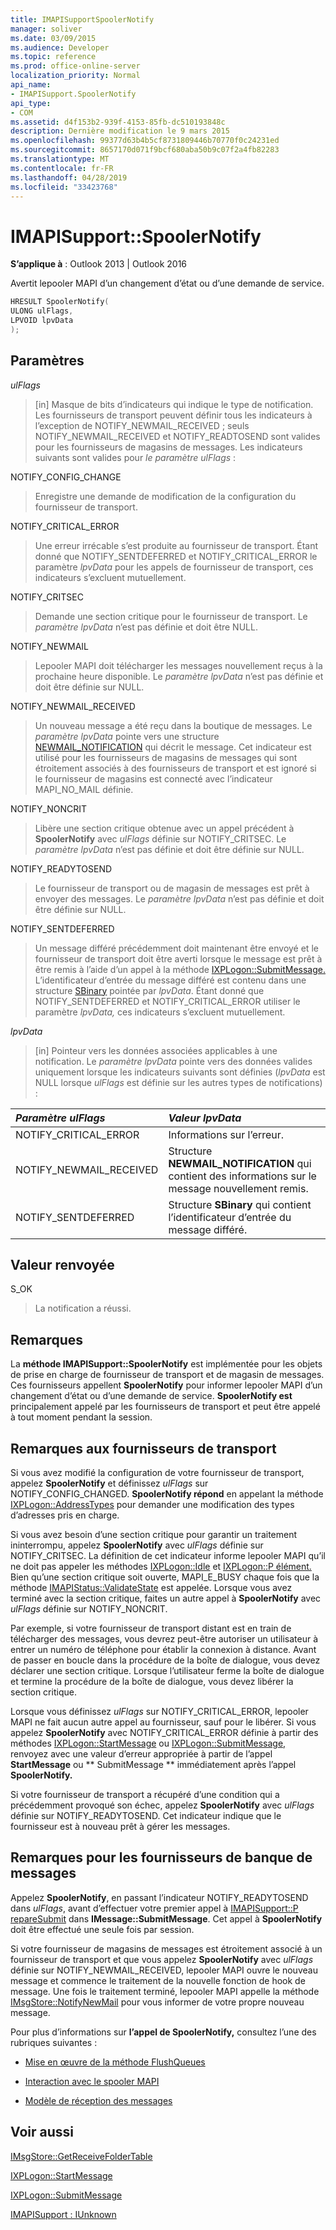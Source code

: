```yaml
---
title: IMAPISupportSpoolerNotify
manager: soliver
ms.date: 03/09/2015
ms.audience: Developer
ms.topic: reference
ms.prod: office-online-server
localization_priority: Normal
api_name:
- IMAPISupport.SpoolerNotify
api_type:
- COM
ms.assetid: d4f153b2-939f-4153-85fb-dc510193848c
description: Dernière modification le 9 mars 2015
ms.openlocfilehash: 99377d63b4b5cf8731809446b70770f0c24231ed
ms.sourcegitcommit: 8657170d071f9bcf680aba50b9c07f2a4fb82283
ms.translationtype: MT
ms.contentlocale: fr-FR
ms.lasthandoff: 04/28/2019
ms.locfileid: "33423768"
---
```

# <a name="imapisupportspoolernotify"></a>IMAPISupport::SpoolerNotify

  
  
**S’applique à** : Outlook 2013 | Outlook 2016 
  
Avertit lepooler MAPI d’un changement d’état ou d’une demande de service. 
  
```cpp
HRESULT SpoolerNotify(
ULONG ulFlags,
LPVOID lpvData
);
```

## <a name="parameters"></a>Paramètres

 _ulFlags_
  
> [in] Masque de bits d’indicateurs qui indique le type de notification. Les fournisseurs de transport peuvent définir tous les indicateurs à l’exception de NOTIFY_NEWMAIL_RECEIVED ; seuls NOTIFY_NEWMAIL_RECEIVED et NOTIFY_READTOSEND sont valides pour les fournisseurs de magasins de messages. Les indicateurs suivants sont valides pour  _le paramètre ulFlags_ : 
    
NOTIFY_CONFIG_CHANGE 
  
> Enregistre une demande de modification de la configuration du fournisseur de transport. 
    
NOTIFY_CRITICAL_ERROR 
  
> Une erreur irrécable s’est produite au fournisseur de transport. Étant donné que NOTIFY_SENTDEFERRED et NOTIFY_CRITICAL_ERROR le paramètre  _lpvData_ pour les appels de fournisseur de transport, ces indicateurs s’excluent mutuellement. 
    
NOTIFY_CRITSEC 
  
> Demande une section critique pour le fournisseur de transport. Le  _paramètre lpvData_ n’est pas définie et doit être NULL. 
    
NOTIFY_NEWMAIL 
  
> Lepooler MAPI doit télécharger les messages nouvellement reçus à la prochaine heure disponible. Le  _paramètre lpvData_ n’est pas définie et doit être définie sur NULL. 
    
NOTIFY_NEWMAIL_RECEIVED 
  
> Un nouveau message a été reçu dans la boutique de messages. Le  _paramètre lpvData_ pointe vers une structure [NEWMAIL_NOTIFICATION](newmail_notification.md) qui décrit le message. Cet indicateur est utilisé pour les fournisseurs de magasins de messages qui sont étroitement associés à des fournisseurs de transport et est ignoré si le fournisseur de magasins est connecté avec l’indicateur MAPI_NO_MAIL définie. 
    
NOTIFY_NONCRIT 
  
> Libère une section critique obtenue avec un appel précédent à **SpoolerNotify** avec  _ulFlags_ définie sur NOTIFY_CRITSEC. Le  _paramètre lpvData_ n’est pas définie et doit être définie sur NULL. 
    
NOTIFY_READYTOSEND 
  
> Le fournisseur de transport ou de magasin de messages est prêt à envoyer des messages. Le  _paramètre lpvData_ n’est pas définie et doit être définie sur NULL. 
    
NOTIFY_SENTDEFERRED 
  
> Un message différé précédemment doit maintenant être envoyé et le fournisseur de transport doit être averti lorsque le message est prêt à être remis à l’aide d’un appel à la méthode [IXPLogon::SubmitMessage.](ixplogon-submitmessage.md) L’identificateur d’entrée du message différé est contenu dans une structure [SBinary](sbinary.md) pointée par  _lpvData_. Étant donné que NOTIFY_SENTDEFERRED et NOTIFY_CRITICAL_ERROR utiliser le paramètre  _lpvData,_ ces indicateurs s’excluent mutuellement. 
    
 _lpvData_
  
> [in] Pointeur vers les données associées applicables à une notification. Le  _paramètre lpvData_ pointe vers des données valides uniquement lorsque les indicateurs suivants sont définies (_lpvData_ est NULL lorsque  _ulFlags_ est définie sur les autres types de notifications) : 
    
|**_Paramètre ulFlags_**|**_Valeur lpvData_**|
|:-----|:-----|
|NOTIFY_CRITICAL_ERROR  <br/> |Informations sur l’erreur.  <br/> |
|NOTIFY_NEWMAIL_RECEIVED  <br/> |Structure **NEWMAIL_NOTIFICATION** qui contient des informations sur le message nouvellement remis.  <br/> |
|NOTIFY_SENTDEFERRED  <br/> |Structure **SBinary** qui contient l’identificateur d’entrée du message différé.  <br/> |
   
## <a name="return-value"></a>Valeur renvoyée

S_OK 
  
> La notification a réussi.
    
## <a name="remarks"></a>Remarques

La **méthode IMAPISupport::SpoolerNotify** est implémentée pour les objets de prise en charge de fournisseur de transport et de magasin de messages. Ces fournisseurs appellent **SpoolerNotify** pour informer lepooler MAPI d’un changement d’état ou d’une demande de service. **SpoolerNotify est** principalement appelé par les fournisseurs de transport et peut être appelé à tout moment pendant la session. 
  
## <a name="notes-to-transport-providers"></a>Remarques aux fournisseurs de transport

Si vous avez modifié la configuration de votre fournisseur de transport, appelez **SpoolerNotify** et définissez  _ulFlags_ sur NOTIFY_CONFIG_CHANGED. **SpoolerNotify répond** en appelant la méthode [IXPLogon::AddressTypes](ixplogon-addresstypes.md) pour demander une modification des types d’adresses pris en charge. 
  
Si vous avez besoin d’une section critique pour garantir un traitement ininterrompu, appelez **SpoolerNotify** avec  _ulFlags_ définie sur NOTIFY_CRITSEC. La définition de cet indicateur informe lepooler MAPI qu’il ne doit pas appeler les méthodes [IXPLogon::Idle](ixplogon-idle.md) et [IXPLogon::P élément.](ixplogon-poll.md) Bien qu’une section critique soit ouverte, MAPI_E_BUSY chaque fois que la méthode [IMAPIStatus::ValidateState](imapistatus-validatestate.md) est appelée. Lorsque vous avez terminé avec la section critique, faites un autre appel à **SpoolerNotify** avec  _ulFlags_ définie sur NOTIFY_NONCRIT. 
  
Par exemple, si votre fournisseur de transport distant est en train de télécharger des messages, vous devrez peut-être autoriser un utilisateur à entrer un numéro de téléphone pour établir la connexion à distance. Avant de passer en boucle dans la procédure de la boîte de dialogue, vous devez déclarer une section critique. Lorsque l’utilisateur ferme la boîte de dialogue et termine la procédure de la boîte de dialogue, vous devez libérer la section critique.
  
Lorsque vous définissez  _ulFlags_ sur NOTIFY_CRITICAL_ERROR, lepooler MAPI ne fait aucun autre appel au fournisseur, sauf pour le libérer. Si vous appelez **SpoolerNotify** avec NOTIFY_CRITICAL_ERROR définie à partir des méthodes [IXPLogon::StartMessage](ixplogon-startmessage.md) ou [IXPLogon::SubmitMessage,](ixplogon-submitmessage.md) renvoyez avec une valeur d’erreur appropriée à partir de l’appel **StartMessage** ou ** SubmitMessage ** immédiatement après l’appel **SpoolerNotify.** 
  
Si votre fournisseur de transport a récupéré d’une condition qui a précédemment provoqué son échec, appelez **SpoolerNotify** avec  _ulFlags_ définie sur NOTIFY_READYTOSEND. Cet indicateur indique que le fournisseur est à nouveau prêt à gérer les messages. 
  
## <a name="notes-to-message-store-providers"></a>Remarques pour les fournisseurs de banque de messages

Appelez **SpoolerNotify**, en passant l’indicateur NOTIFY_READYTOSEND dans  _ulFlags_, avant d’effectuer votre premier appel à [IMAPISupport::P repareSubmit](imapisupport-preparesubmit.md) dans **IMessage::SubmitMessage**. Cet appel à **SpoolerNotify** doit être effectué une seule fois par session. 
  
Si votre fournisseur de magasins de messages est étroitement associé à un fournisseur de transport et que vous appelez **SpoolerNotify** avec  _ulFlags_ définie sur NOTIFY_NEWMAIL_RECEIVED, lepooler MAPI ouvre le nouveau message et commence le traitement de la nouvelle fonction de hook de message. Une fois le traitement terminé, lepooler MAPI appelle la méthode [IMsgStore::NotifyNewMail](imsgstore-notifynewmail.md) pour vous informer de votre propre nouveau message. 
  
Pour plus d’informations sur **l’appel de SpoolerNotify,** consultez l’une des rubriques suivantes :
  
- [Mise en œuvre de la méthode FlushQueues](implementing-the-flushqueues-method.md)
    
- [Interaction avec le spooler MAPI](interacting-with-the-mapi-spooler.md)
    
- [Modèle de réception des messages](message-reception-model.md)
    
## <a name="see-also"></a>Voir aussi



[IMsgStore::GetReceiveFolderTable](imsgstore-notifynewmail.md)
  
[IXPLogon::StartMessage](ixplogon-startmessage.md)
  
[IXPLogon::SubmitMessage](ixplogon-submitmessage.md)
  
[IMAPISupport : IUnknown](imapisupportiunknown.md)

